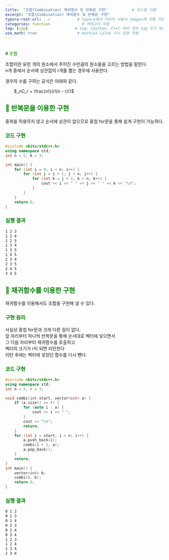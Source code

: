 ```yaml
---
title:  "조합(Combination) 재귀함수 및 반복문 구현"           # 포스팅 이름
excerpt: "조합(Combination) 재귀함수 및 반복문 구현"
typora-root-url: ../            # typora에서 이미지 사용시 images에 자동 저장
categories: function              # 카테고리 지정
tag: [cpp]                     # tag: [python, C++] 여러 개의 tag 추가 방식
use_math: true                  # mathjax LaTeX 수식 표현 적용
---
```


<br>
# <span style = 'color: #008000'>조합</span>

조합이란 유한 개의 원소에서 주어진 수만큼의 원소들을 고르는 방법을 말한다.  
n개 중에서 순서에 상관없이 r개를 뽑는 경우에 사용한다.

경우의 수를 구하는 공식은 아래와 같다.

&nbsp;&nbsp;&nbsp;&nbsp;&nbsp;&nbsp;&nbsp;$_nC_r = \frac{n!}{r!(n - r)!}$

## <span style = 'color: #008000'>🔎 반복문을 이용한 구현</span>

중복을 허용하지 않고 순서에 상관이 없으므로 중첩 for문을 통해 쉽게 구현이 가능하다.

### <span style = 'color: #008000'>코드 구현</span>

```c++
#include <bits/stdc++.h>
using namespace std;
int n = 5, k = 3;

int main() {
	for (int i = 0; i < n; i++) {
		for (int j = i + 1; j < n; j++) {
			for (int k = j + 1; k < n; k++) {
				cout << i << " " << j << " " << k << "\n";
			}
		}
	}
	return 0;
}
```

### <span style = 'color: #008000'>실행 결과</span>

```bash
1 2 3
1 2 4
1 2 5
1 3 4
1 3 5
1 4 5
2 3 4
2 3 5
2 4 5
3 4 5
```

## <span style = 'color: #008000'>🔎 재귀함수를 이용한 구현</span>

재귀함수를 이용해서도 조합을 구현해 낼 수 있다.

### <span style = 'color: #008000'>구현 원리</span>

사실상 중첩 for문과 크게 다른 점이 없다.  
앞 자리부터 하나씩 반복문을 통해 순서대로 벡터에 넣으면서<br>
그 다음 자리부터 재귀함수를 호출하고<br>
벡터의 크기가 r이 되면 리턴한다<br>
리턴 후에는 벡터에 넣었던 함수를 다시 뺀다.

### <span style = 'color: #008000'>코드 구현</span>

```c++
#include <bits/stdc++.h>
using namespace std;
int n = 5, r = 3;

void combi(int start, vector<int> a) {
	if (a.size() == r) {
		for (auto i : a) {
			cout << i << " ";
		}
		cout << "\n";
		return;
	}
	for (int i = start; i < n; i++) {
		a.push_back(i);
		combi(i + 1, a);
		a.pop_back();
	}
	return;
}
int main() {
	vector<int> b;
	combi(0, b);
	return 0;
}
```

### <span style = 'color: #008000'>실행 결과</span>

```bash
0 1 2
0 1 3
0 1 4
0 2 3
0 2 4
0 3 4
1 2 3
1 2 4
1 3 4
2 3 4
```